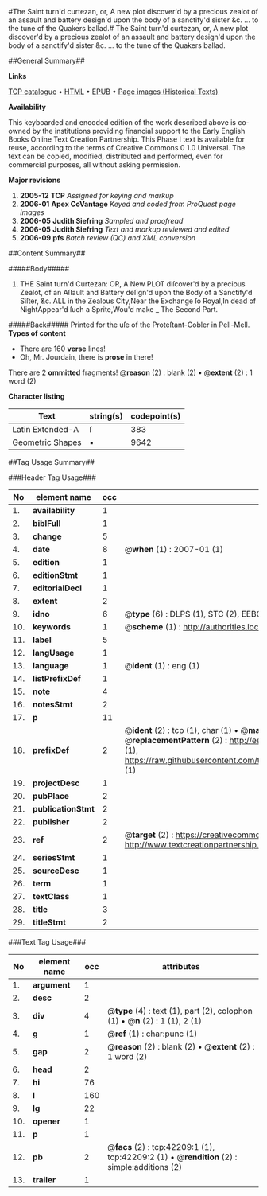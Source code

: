 #The Saint turn'd curtezan, or, A new plot discover'd by a precious zealot of an assault and battery design'd upon the body of a sanctify'd sister &c. ... to the tune of the Quakers ballad.#
The Saint turn'd curtezan, or, A new plot discover'd by a precious zealot of an assault and battery design'd upon the body of a sanctify'd sister &c. ... to the tune of the Quakers ballad.

##General Summary##

**Links**

[TCP catalogue](http://www.ota.ox.ac.uk/tcp/)  • 
[HTML](http://tei.it.ox.ac.uk/tcp/Texts-HTML/free/A60/A60071.html)  • 
[EPUB](http://tei.it.ox.ac.uk/tcp/Texts-EPUB/free/A60/A60071.epub) • 
[Page images (Historical Texts)](https://data.historicaltexts.jisc.ac.uk/view?pubId=eebo-09008419e&pageId=eebo-09008419e-42209-1)

**Availability**

This keyboarded and encoded edition of the
	       work described above is co-owned by the institutions
	       providing financial support to the Early English Books
	       Online Text Creation Partnership. This Phase I text is
	       available for reuse, according to the terms of Creative
	       Commons 0 1.0 Universal. The text can be copied,
	       modified, distributed and performed, even for
	       commercial purposes, all without asking permission.

**Major revisions**

1. __2005-12__ __TCP__ *Assigned for keying and markup*
1. __2006-01__ __Apex CoVantage__ *Keyed and coded from ProQuest page images*
1. __2006-05__ __Judith Siefring__ *Sampled and proofread*
1. __2006-05__ __Judith Siefring__ *Text and markup reviewed and edited*
1. __2006-09__ __pfs__ *Batch review (QC) and XML conversion*

##Content Summary##

#####Body#####

1. THE Saint turn'd Curtezan: OR, A New PLOT diſcover'd by a precious Zealot, of an Aſſault and Battery deſign'd upon the Body of a Sanctify'd Siſter, &c.
ALL in the Zealous City,Near the Exchange ſo Royal,In dead of NightAppear'd ſuch a Sprite,Wou'd make
    _ The Second Part.

#####Back#####
Printed for the uſe of the Proteſtant-Cobler in Pell-Mell.
**Types of content**

  * There are 160 **verse** lines!
  * Oh, Mr. Jourdain, there is **prose** in there!

There are 2 **ommitted** fragments! 
 @__reason__ (2) : blank (2)  •  @__extent__ (2) : 1 word (2)

**Character listing**


|Text|string(s)|codepoint(s)|
|---|---|---|
|Latin Extended-A|ſ|383|
|Geometric Shapes|▪|9642|

##Tag Usage Summary##

###Header Tag Usage###

|No|element name|occ|attributes|
|---|---|---|---|
|1.|__availability__|1||
|2.|__biblFull__|1||
|3.|__change__|5||
|4.|__date__|8| @__when__ (1) : 2007-01 (1)|
|5.|__edition__|1||
|6.|__editionStmt__|1||
|7.|__editorialDecl__|1||
|8.|__extent__|2||
|9.|__idno__|6| @__type__ (6) : DLPS (1), STC (2), EEBO-CITATION (1), OCLC (1), VID (1)|
|10.|__keywords__|1| @__scheme__ (1) : http://authorities.loc.gov/ (1)|
|11.|__label__|5||
|12.|__langUsage__|1||
|13.|__language__|1| @__ident__ (1) : eng (1)|
|14.|__listPrefixDef__|1||
|15.|__note__|4||
|16.|__notesStmt__|2||
|17.|__p__|11||
|18.|__prefixDef__|2| @__ident__ (2) : tcp (1), char (1)  •  @__matchPattern__ (2) : ([0-9\-]+):([0-9IVX]+) (1), (.+) (1)  •  @__replacementPattern__ (2) : http://eebo.chadwyck.com/downloadtiff?vid=$1&page=$2 (1), https://raw.githubusercontent.com/textcreationpartnership/Texts/master/tcpchars.xml#$1 (1)|
|19.|__projectDesc__|1||
|20.|__pubPlace__|2||
|21.|__publicationStmt__|2||
|22.|__publisher__|2||
|23.|__ref__|2| @__target__ (2) : https://creativecommons.org/publicdomain/zero/1.0/ (1), http://www.textcreationpartnership.org/docs/. (1)|
|24.|__seriesStmt__|1||
|25.|__sourceDesc__|1||
|26.|__term__|1||
|27.|__textClass__|1||
|28.|__title__|3||
|29.|__titleStmt__|2||


###Text Tag Usage###

|No|element name|occ|attributes|
|---|---|---|---|
|1.|__argument__|1||
|2.|__desc__|2||
|3.|__div__|4| @__type__ (4) : text (1), part (2), colophon (1)  •  @__n__ (2) : 1 (1), 2 (1)|
|4.|__g__|1| @__ref__ (1) : char:punc (1)|
|5.|__gap__|2| @__reason__ (2) : blank (2)  •  @__extent__ (2) : 1 word (2)|
|6.|__head__|2||
|7.|__hi__|76||
|8.|__l__|160||
|9.|__lg__|22||
|10.|__opener__|1||
|11.|__p__|1||
|12.|__pb__|2| @__facs__ (2) : tcp:42209:1 (1), tcp:42209:2 (1)  •  @__rendition__ (2) : simple:additions (2)|
|13.|__trailer__|1||
